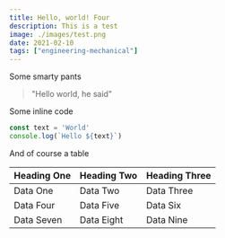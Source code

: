 ```yaml
---
title: Hello, world! Four
description: This is a test
image: ./images/test.png
date: 2021-02-10
tags: ["engineering-mechanical"]
---
```


Some smarty pants

> "Hello world, he said"

Some inline code

```javascript
const text = 'World'
console.log(`Hello ${text}`)
```

And of course a table

|Heading One|Heading Two|Heading Three|
|-|-|-|
|Data One|Data Two|Data Three|
|Data Four|Data Five|Data Six|
|Data Seven|Data Eight|Data Nine|